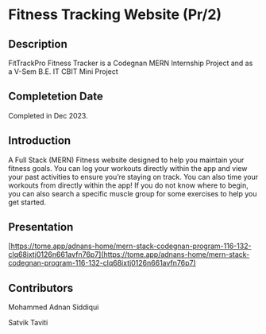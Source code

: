 # Fitness Tracking Website (Pr/2)

## Description
FitTrackPro Fitness Tracker is a Codegnan MERN Internship Project and as a V-Sem B.E. IT CBIT Mini Project

## Completetion Date
Completed in Dec 2023. 

## Introduction 
A Full Stack (MERN) Fitness website designed to help you maintain your fitness goals. You can log your workouts directly within the app and view your past activities to ensure you’re staying on track. You can also time your workouts from directly within the app! If you do not know where to begin, you can also search a specific muscle group for some exercises to help you get started.

## Presentation
[https://tome.app/adnans-home/mern-stack-codegnan-program-116-132-clq68ixtj0126n661avfn76p7](https://tome.app/adnans-home/mern-stack-codegnan-program-116-132-clq68ixtj0126n661avfn76p7)

## Contributors
Mohammed Adnan Siddiqui 

Satvik Taviti
